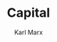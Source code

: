 ---
heading: "Chapter 4"
title: Capital
description:  "Marx observes Capitalism and extracts principles from it based on his materialist template as Das Kapital (1867)"
author:  "Karl Marx"
c: "maroon"
---
